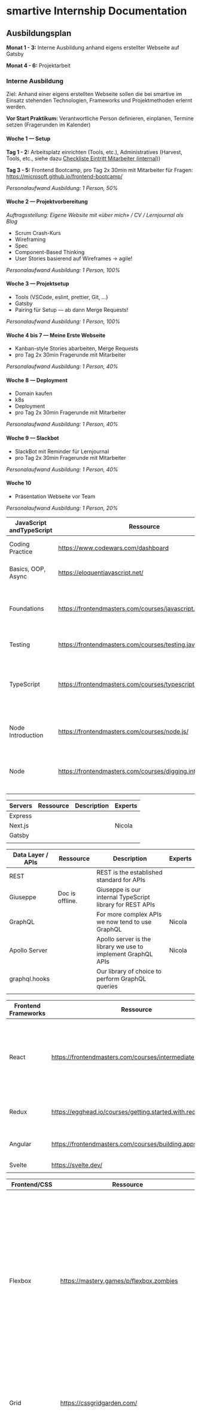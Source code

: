 # smartive Internship Documentation

## Ausbildungsplan

**Monat 1 - 3:** Interne Ausbildung anhand eigens erstellter Webseite auf Gatsby

**Monat 4 - 6:** Projektarbeit

### Interne Ausbildung

Ziel: Anhand einer eigens erstellten Webseite sollen die bei smartive im Einsatz stehenden Technologien, Frameworks und Projektmethoden erlernt werden.

**Vor Start Praktikum:** Verantwortliche Person definieren, einplanen, Termine setzen (Fragerunden im Kalender)


#### Woche 1 — Setup

**Tag 1 - 2:** Arbeitsplatz einrichten (Tools, etc.), Administratives (Harvest, Tools, etc., siehe dazu [Checkliste Eintritt Mitarbeiter (internal)](https://smartive.atlassian.net/wiki/spaces/SMARTIVE/pages/12582915/Checkliste+Eintritt+Mitarbeiter))

**Tag 3 - 5:** Frontend Bootcamp, pro Tag 2x 30min mit Mitarbeiter für Fragen: https://microsoft.github.io/frontend-bootcamp/

*Personalaufwand Ausbildung: 1 Person, 50%*

#### Woche 2 — Projektvorbereitung

*Auftragsstellung: Eigene Website mit «über mich» / CV / Lernjournal als Blog*

- Scrum Crash-Kurs
- Wireframing
- Spec
- Component-Based Thinking
- User Stories basierend auf Wireframes -> agile!

*Personalaufwand Ausbildung: 1 Person, 100%*

#### Woche 3 — Projektsetup

- Tools (VSCode, eslint, prettier, Git, ...)
- Gatsby
- Pairing für Setup — ab dann Merge Requests!

*Personalaufwand Ausbildung: 1 Person, 100%*

#### Woche 4 bis 7 — Meine Erste Webseite

- Kanban-style Stories abarbeiten, Merge Requests
- pro Tag 2x 30min Fragerunde mit Mitarbeiter

*Personalaufwand Ausbildung: 1 Person, 40%*

#### Woche 8 — Deployment

- Domain kaufen
- k8s
- Deployment
- pro Tag 2x 30min Fragerunde mit Mitarbeiter

*Personalaufwand Ausbildung: 1 Person, 40%*

#### Woche 9 — Slackbot

- SlackBot mit Reminder für Lernjournal
- pro Tag 2x 30min Fragerunde mit Mitarbeiter

*Personalaufwand Ausbildung: 1 Person, 40%*

#### Woche 10

- Präsentation Webseite vor Team

*Personalaufwand Ausbildung: 1 Person, 20%*


| JavaScript andTypeScript | Ressource                                                   | Description                                                                             | Experts                                     |
|--------------------------|-------------------------------------------------------------|-----------------------------------------------------------------------------------------|---------------------------------------------|
| Coding Practice          | https://www.codewars.com/dashboard                          | Small coding challenges for all levels                                                  |                                             |
| Basics, OOP, Async       | https://eloquentjavascript.net/                             | Basics, OOP and Async in Javascript                                                     |                                             |
| Foundations              | https://frontendmasters.com/courses/javascript.foundations/ | Types, Scope, Coercion, Closure, Objects, Prototypes, Object.Orienting                  |                                             |
| Testing                  | https://frontendmasters.com/courses/testing.javascript/     | Testing in App with React and Redux                                                     |                                             |
| TypeScript               | https://frontendmasters.com/courses/typescript/             | Types, Classes, Object Literals, Generics, Iterators & Generators, TypeScript and React | Christoph, Dominique, Mirco, Robert, Nicola |
| Node Introduction        | https://frontendmasters.com/courses/node.js/                | Modules & npm, Asynchronous Node, Debugging and Testing                                 |                                             |
| Node                     | https://frontendmasters.com/courses/digging.into.node/      | Command Line Scripts, Streams, Database, Web Servers                                    | Moreno                                      |
|                          |                                                             |                                                                                         |                                             |

| Servers | Ressource | Description | Experts |
|---------|-----------|-------------|---------|
| Express |           |             |         |
| Next.js |           |             | Nicola  |
| Gatsby  |           |             |         |
|         |           |             |         |

| Data Layer / APIs | Ressource       | Description                                                   | Experts |
|-------------------|-----------------|---------------------------------------------------------------|---------|
| REST              |                 | REST is the established standard for APIs                     |         |
| Giuseppe          | Doc is offline. | Giuseppe is our internal TypeScript library for REST APIs     |         |
| GraphQL           |                 | For more complex APIs we now tend to use GraphQL              | Nicola  |
| Apollo Server     |                 | Apollo server is the library we use to implement GraphQL APIs | Nicola  |
| graphql.hooks     |                 | Our library of choice to perform GraphQL queries              |         |
|                   |                 |                                                               |         |

| Frontend Frameworks | Ressource                                                  | Description                                                                                               | Experts                               |
|---------------------|------------------------------------------------------------|-----------------------------------------------------------------------------------------------------------|---------------------------------------|
| React               | https://frontendmasters.com/courses/intermediate.react.v2/ | Intermediate React .Hooks, Typescript,  Code Splitting, Server Side Rendering, CSS in JS, Redux, Testing. | Dominique, Mirco, Kim, Robert, Nicola |
| Redux               | https://egghead.io/courses/getting.started.with.redux      | Course to start with Redux from Dan Abramov                                                               | Dominique, Robert, Mirco              |
| Angular             | https://frontendmasters.com/courses/building.apps.angular/ | Component Fundamentals, Templates, Services                                                               | Joshua                                |
| Svelte              | https://svelte.dev/                                        |                                                                                                           |                                       |
|                     |                                                            |                                                                                                           |                                       |

| Frontend/CSS            | Ressource                                      | Description                                                                                                                                                                                                                                                                                                      | Experts |
|-------------------------|------------------------------------------------|------------------------------------------------------------------------------------------------------------------------------------------------------------------------------------------------------------------------------------------------------------------------------------------------------------------|---------|
| Flexbox                 | https://mastery.games/p/flexbox.zombies        | This is an Educational Game. Each section unravels part of the plot, gives you expertise over a new flexbox concept, and presents zombie survival challenges that force you to solidify your new skills like your life depends on it.                                                                            |         |
| Grid                    | https://cssgridgarden.com/                     | Welcome to Grid Garden, where you write CSS code to grow your carrot garden.                                                                                                                                                                                                                                     |         |
| CSS.Animations          | https://css.animations.io/                     | Welcome to our CSS Animation course curious CSS explorer. We will walk the evolution path of a civilization and conquer deep space. We will move, rotate and transform objects while learning the basics of object animation in CSS. For extended theory go to MDN’s docs, for practice go to the first task. 🚀 |         |
| CSS.Selektoren          | https://flukeout.github.io/                    | It's a fun game to learn and practice CSS selectors.                                                                                                                                                                                                                                                             |         |
| Accessibility Guideline | https://www.accessibility.developer.guide.com/ |                                                                                                                                                                                                                                                                                                                  |         |
| Accessibility Practice  | https://inclusive.components.design/           | Inclusive Components .e.g. Cards, Data Tables, ....                                                                                                                                                                                                                                                              |         |
|                         |                                                |                                                                                                                                                                                                                                                                                                                  |         |

| Frontend Concepts and Tools           | Ressource                                                                              | Description                                                                                                                                                                                                                                  | Experts |
|---------------------------------------|----------------------------------------------------------------------------------------|----------------------------------------------------------------------------------------------------------------------------------------------------------------------------------------------------------------------------------------------|---------|
| Storybook                             | https://www.learnstorybook.com/intro.to.storybook                                      | Intro to Storybook with Tutorial                                                                                                                                                                                                             |         |
| Functional Components / Atomic Design | https://medium.com/@dan.abramov/smart.and.dumb.components.7ca2f9a7c7d0                 | How to build reusable components with the pattern of Presentational Components and Containers. .from Dan Abramov, the creator of Redux.                                                                                                      | Nicola  |
| Atomic Design                         | https://bradfrost.com/blog/post/atomic.web.design/                                     | We’re not designing pages, we’re designing systems of components.                                                                                                                                                                            |         |
| Component.based Design                | https://medium.com/@wereheavyweight/how.were.using.component.based.design.5f9e3176babb | However, we found that the metaphoric nature of Atomic Design caused some confusion among our clients. Especially the abstract naming conventions can be a little daunting. Therefore we defined our own take on it; Component Based Design. |         |
|                                       |                                                                                        |                                                                                                                                                                                                                                              |         |

| State Management | Ressource                                             | Description                                           | Experts           |
|------------------|-------------------------------------------------------|-------------------------------------------------------|-------------------|
| Redux            | https://egghead.io/courses/getting.started.with.redux | Course to start with Redux from Dan Abramov           |                   |
| XState           | https://xstate.js.org/docs/                           | State Machine for JavaScript and TypeScript           | Dominique, Robert |
| MobX             | https://mobx.js.org/README.html                       | Simple, scalable state management .Redux Alternative. |                   |
| NgRx             | https://ngrx.io/                                      | Reactive State Management for Angular                 |                   |
|                  |                                                       |                                                       |                   |

| Dev Ops                 | Ressource                                                | Description                                                                  | Experten  |
|-------------------------|----------------------------------------------------------|------------------------------------------------------------------------------|-----------|
| Internet for Developers | http://overthewire.org/wargames/bandit/bandit3.html      | 'Games' to learn the Basics of how the Internet works, Shell, SSH, Git, etc. | Christoph |
| Developer Tools         | https://frontendmasters.com/courses/chrome.dev.tools.v2/ | Dev Tools for Chrome                                                         | Benjamin  |
